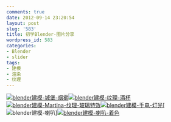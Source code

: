 ```yaml
---
comments: true
date: 2012-09-14 23:20:54
layout: post
slug: '583'
title: 初学Blender-图片分享
wordpress_id: 583
categories:
- Blender
- slider
tags:
- 建模
- 渲染
- 纹理
---
```


[![blender建模-城堡-烟雾](http://baham.co/wp-content/uploads/2012/09/castle222.png)](http://baham.co/wp-content/uploads/2012/09/castle222.png)<!-- more -->[![blender建模-纹理-酒杯](http://baham.co/wp-content/uploads/2012/09/wneglass.png)](http://baham.co/wp-content/uploads/2012/09/wneglass.png)[![blender建模-Martina-纹理-玻璃特效](http://baham.co/wp-content/uploads/2012/09/martina.png)](http://baham.co/wp-content/uploads/2012/09/martina.png)[![blender建模-手电-灯光](http://baham.co/wp-content/uploads/2012/09/flashlight.png)](http://baham.co/wp-content/uploads/2012/09/flashlight.png)[![blender建模-喇叭](http://baham.co/wp-content/uploads/2012/09/bugle.png)][![blender建模-喇叭-着色](http://baham.co/wp-content/uploads/2012/09/bugleclolor.png)](http://baham.co/wp-content/uploads/2012/09/bugleclolor.png)
